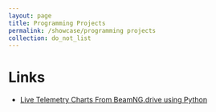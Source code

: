 ```yaml
---
layout: page
title: Programming Projects
permalink: /showcase/programming projects
collection: do_not_list
---
```


# Links
- [Live Telemetry Charts From BeamNG.drive using Python](live-telemetry-charts-from-beamng-drive-using-python)